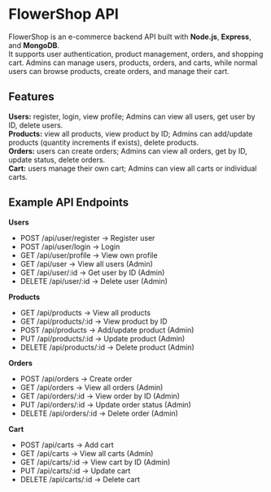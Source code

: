 # FlowerShop API

FlowerShop is an e-commerce backend API built with **Node.js**, **Express**, and **MongoDB**.  
It supports user authentication, product management, orders, and shopping cart. Admins can manage users, products, orders, and carts, while normal users can browse products, create orders, and manage their cart.

## Features

**Users:** register, login, view profile; Admins can view all users, get user by ID, delete users.  
**Products:** view all products, view product by ID; Admins can add/update products (quantity increments if exists), delete products.  
**Orders:** users can create orders; Admins can view all orders, get by ID, update status, delete orders.  
**Cart:** users manage their own cart; Admins can view all carts or individual carts.

## Example API Endpoints

**Users**
- POST /api/user/register → Register user  
- POST /api/user/login → Login  
- GET /api/user/profile → View own profile  
- GET /api/user → View all users (Admin)  
- GET /api/user/:id → Get user by ID (Admin)  
- DELETE /api/user/:id → Delete user (Admin)  

**Products**
- GET /api/products → View all products  
- GET /api/products/:id → View product by ID  
- POST /api/products → Add/update product (Admin)  
- PUT /api/products/:id → Update product (Admin)  
- DELETE /api/products/:id → Delete product (Admin)  

**Orders**
- POST /api/orders  → Create order  
- GET /api/orders  → View all orders (Admin)  
- GET /api/orders/:id → View order by ID (Admin)  
- PUT /api/orders/:id → Update order status (Admin)  
- DELETE /api/orders/:id → Delete order (Admin)  

**Cart**
- POST /api/carts → Add cart  
- GET /api/carts → View all carts (Admin)  
- GET /api/carts/:id → View cart by ID (Admin)  
- PUT /api/carts/:id → Update cart  
- DELETE /api/carts/:id → Delete cart  


